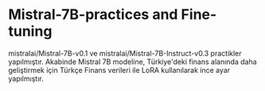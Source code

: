 # Mistral-7B-practices and Fine-tuning
mistralai/Mistral-7B-v0.1 ve mistralai/Mistral-7B-Instruct-v0.3 practikler yapılmıştır. Akabinde Mistral 7B modeline, Türkiye'deki finans alanında daha geliştirmek için Türkçe Finans verileri ile LoRA kullanılarak ince
ayar yapılmıştır.
